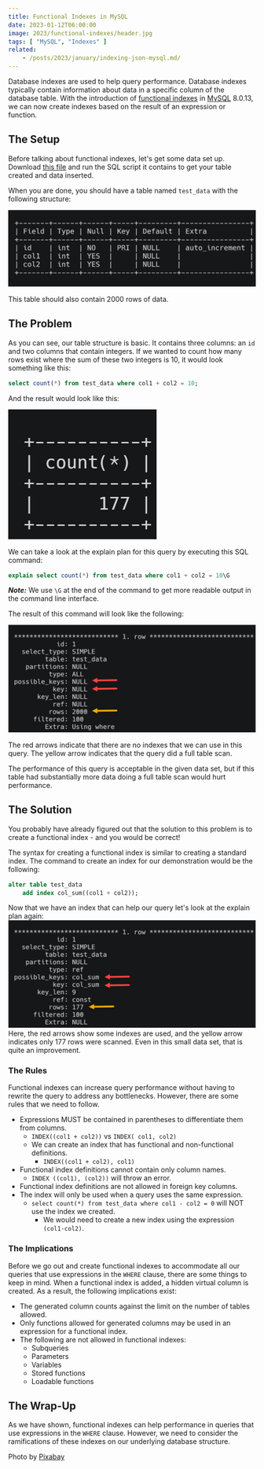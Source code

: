 ```yaml
---
title: Functional Indexes in MySQL
date: 2023-01-12T06:00:00
image: 2023/functional-indexes/header.jpg
tags: [ "MySQL", "Indexes" ]
related:
    - /posts/2023/january/indexing-json-mysql.md/
---
```

Database indexes are used to help query performance. Database indexes typically contain information about data in a specific column of the database table. With the introduction of [functional indexes](https://dev.mysql.com/doc/refman/8.0/en/create-index.html#create-index-functional-key-parts) in [MySQL](https://www.mysql.com/downloads/) 8.0.13, we can now create indexes based on the result of an expression or function.

## The Setup

Before talking about functional indexes, let's get some data set up.
Download [this file](https://objectstorage.us-ashburn-1.oraclecloud.com/n/idmqjyw9i2ib/b/blog/o/test_data.zip) and run the SQL script it contains to get your table created and data inserted.

When you are done, you should have a table named `test_data` with the following structure:

![test_data table structure](/assets/images/2023/functional-indexes/img1.png "test_data Table Structure")

This table should also contain 2000 rows of data.

## The Problem

As you can see, our table structure is basic. It contains three columns: an `id` and two columns that contain integers.
If we wanted to count how many rows exist where the sum of these two integers is 10, it would look something like this:

```sql
select count(*) from test_data where col1 + col2 = 10;
```

And the result would look like this:

![query results](/assets/images/2023/functional-indexes/img2.png "Query Results")

We can take a look at the explain plan for this query by executing this SQL command:

```sql
explain select count(*) from test_data where col1 + col2 = 10\G
```

***Note:*** We use `\G` at the end of the command to get more readable output in the command line interface.

The result of this command will look like the following:

![explain plan result](/assets/images/2023/functional-indexes/img3.png "Explain Plan Results")

The red arrows indicate that there are no indexes that we can use in this query.
The yellow arrow indicates that the query did a full table scan.

The performance of this query is acceptable in the given data set, but if this table had substantially more data doing a full table scan would hurt performance.

## The Solution

You probably have already figured out that the solution to this problem is to create a functional index - and you would be correct!

The syntax for creating a functional index is similar to creating a standard index.
The command to create an index for our demonstration would be the following:

```sql
alter table test_data
    add index col_sum((col1 + col2));
```

Now that we have an index that can help our query let's look at the explain plan again:
![explain plan result 2](/assets/images/2023/functional-indexes/img4.png "Explain Plan Result - 2")
Here, the red arrows show some indexes are used, and the yellow arrow indicates only 177 rows were scanned. Even in this small data set, that is quite an improvement.

### The Rules

Functional indexes can increase query performance without having to rewrite the query to address any bottlenecks. However, there are some rules that we need to follow.

* Expressions MUST be contained in parentheses to differentiate them from columns.
  * `INDEX((col1 + col2))` vs `INDEX( col1, col2)`
  * We can create an index that has functional and non-functional definitions.
    * `INDEX((col1 + col2), col1)`
* Functional index definitions cannot contain only column names.
  * `INDEX ((col1), (col2))` will throw an error.
* Functional index definitions are not allowed in foreign key columns.
* The index will only be used when a query uses the same expression.
  * `select count(*) from test_data where col1 - col2 = 0` will NOT use the index we created.
    * We would need to create a new index using the expression `(col1-col2)`.
### The Implications
Before we go out and create functional indexes to accommodate all our queries that use expressions in the `WHERE` clause, there are some things to keep in mind.
When a functional index is added, a hidden virtual column is created. As a result, the following implications exist:
* The generated column counts against the limit on the number of tables allowed.
* Only functions allowed for generated columns may be used in an expression for a functional index.
* The following are not allowed in functional indexes:
  * Subqueries
  * Parameters
  * Variables
  * Stored functions
  * Loadable functions

## The Wrap-Up

As we have shown, functional indexes can help performance in queries that use expressions in the `WHERE` clause.
However, we need to consider the ramifications of these indexes on our underlying database structure.

Photo by [Pixabay](https://www.pexels.com/photo/multi-colored-folders-piled-up-159519/)
